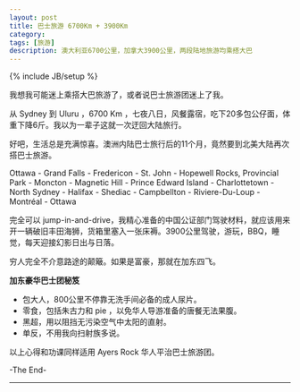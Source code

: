 ```yaml
---
layout: post
title: 巴士旅游 6700Km + 3900Km
category: 
tags: [旅游]
description: 澳大利亚6700公里，加拿大3900公里，两段陆地旅游均乘搭大巴
---
```

{% include JB/setup %}

我想我可能迷上乘搭大巴旅游了，或者说巴士旅游团迷上了我。

从 Sydney 到 Uluru ，6700 Km ，七夜八日，风餐露宿，吃下20多包公仔面，体重下降6斤。我以为一辈子这就一次迂回大陆旅行。

好吧，生活总是充满惊喜。澳洲内陆巴士旅行后的11个月，竟然要到北美大陆再次搭巴士旅游。

Ottawa - Grand Falls - Fredericon - St. John - Hopewell Rocks, Provincial Park - Moncton - Magnetic Hill - Prince Edward Island - Charlottetown - North Sydney - Halifax - Shediac - Campbellton - Riviere-Du-Loup - Montréal - Ottawa

完全可以 jump-in-and-drive，我精心准备的中国公证部门驾驶材料，就应该用来开一辆破旧丰田海狮，货箱里塞入一张床褥。3900公里驾驶，游玩，BBQ，睡觉，每天迎接幻影日出与日落。

穷人完全不介意路途的颠簸。如果是富豪，那就在加东四飞。

**加东豪华巴士团秘笈**

* 包大人，800公里不停靠无洗手间必备的成人尿片。
* 零食，包括朱古力和 pie ，以免华人导游准备的唐餐无法果腹。
* 黑超，用以阻挡无污染空气中太阳的直射。
* 单反，不用我向扫射族多说。

以上心得和功课同样适用 Ayers Rock  华人平治巴士旅游团。

-The End-

------
